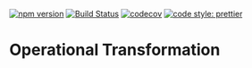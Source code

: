 [![npm version](https://badge.fury.io/js/operational-transformation-text.svg)](https://www.npmjs.com/package/operational-transformation-text)
[![Build Status](https://travis-ci.org/deamont66/operational-transformation-text.svg?branch=master)](https://travis-ci.org/deamont66/operational-transformation)
[![codecov](https://codecov.io/gh/deamont66/operational-transformation-text/branch/master/graph/badge.svg)](https://codecov.io/gh/deamont66/operational-transformation)
[![code style: prettier](https://img.shields.io/badge/code_style-prettier-ff69b4.svg)](https://github.com/prettier/prettier)

# Operational Transformation
